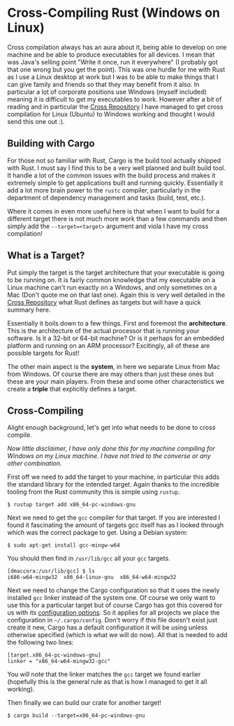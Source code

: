 # Cross-Compiling Rust (Windows on Linux)
Cross compilation always has an aura about it, being able to develop on one
machine and be able to produce executables for all devices. I mean that was
Java's selling point "Write it once, run it everywhere" (I probably got that one
wrong but you get the point). This was one hurdle for me with Rust as I use a
Linux desktop at work but I was to be able to make things that I can give family
and friends so that they may benefit from it also. In particular a lot of
corporate positions use Windows (myself included) meaning it is difficult to get
my executables to work. However after a bit of reading and in particular the
[Cross Repository][cross] I have managed to get cross compilation for Linux
(Ubuntu) to Windows working and thought I would send this one out :).

## Building with Cargo
For those not so familiar with Rust, Cargo is the build tool actually shipped
with Rust. I must say I find this to be a very well planned and built build
tool. It handle a lot of the common issues with the build process and makes it
extremely simple to get applications built and running quickly. Essentially it
add a lot more brain power to the `rustc` compiler, particularly in the
department of dependency management and tasks (build, test, etc.).

Where it comes in even more useful here is that when I want to build for a
different target there is not much more work than a few commands and then simply
add the `--target=<target>` argument and viola I have my cross compilation!

## What is a Target?
Put simply the target is the target architecture that your executable is going to be running on. It is fairly common knowledge that my executable on a Linux machine can't run exactly on a Windows, and only sometimes on a Mac (Don't quote me on that last one). Again this is very well detailed in the [Cross Repository][cross] what Rust defines as targets but will have a quick summary here.

Essentially it boils down to a few things. First and foremost the
**architecture**. This is the architecture of the actual processor that is
running your software. Is it a 32-bit or 64-bit machine? Or is it perhaps for an
embedded platform and running on an ARM processor? Excitingly, all of these are
possible targets for Rust!

The other main aspect is the **system**, in here we separate Linux from Mac from Windows. Of course there are may others than just these ones but these are your main players. From these and some other characteristics we create a **triple** that explicitly defines a target.

## Cross-Compiling
Alight enough background, let's get into what needs to be done to cross compile.

*Now little disclaimer, I have only done this for my machine compiling for Windows on my Linux machine. I have not tried to the converse or any other combination.*

First off we need to add the target to your machine, in particular this adds the standard library for the intended target. Again thanks to the incredible tooling from the Rust community this is simple using `rustup`.

```
$ rustup target add x86_64-pc-windows-gnu
```

Next we need to get the `gcc` compiler for that target. If you are interested I found it fascinating the amount of targets gcc itself has as I looked through which was the correct package to get. Using a Debian system:
```
$ sudo apt-get install gcc-mingw-w64
```
You should then find in `/usr/lib/gcc` all your `gcc` targets.
```
[dmaccora:/usr/lib/gcc] $ ls
i686-w64-mingw32  x86_64-linux-gnu  x86_64-w64-mingw32
```

Next we need to change the Cargo configuration so that it uses the newly
installed `gcc` linker instead of the system one. Of course we only want to use
this for a particular target but of course Cargo has got this covered for us
with its [configuration options][cargo-config]. So it applies for all projects
we place the configuration in `~/.cargo/config`. Don't worry if this file
doesn't exist just create it new, Cargo has a default configuration it will be
using unless otherwise specified (which is what we will do now). All that is needed to add the following two lines:
```
[target.x86_64-pc-windows-gnu]
linker = "x86_64-w64-mingw32-gcc"
```
You will note that the linker matches the `gcc` target we found earlier (hopefully this is the general rule as that is how I managed to get it all working).


Then finally we can build our crate for another target!
```
$ cargo build --target=x86_64-pc-windows-gnu
```



[cross]: https://github.com/japaric/rust-cross
[cargo-config]: http://doc.crates.io/config.html

